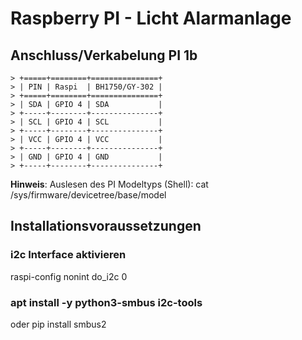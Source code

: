 # Raspberry PI - Licht Alarmanlage

## Anschluss/Verkabelung PI 1b

```
> +=====+========+===============+
> | PIN | Raspi  | BH1750/GY-302 |
> +=====+========+===============+
> | SDA | GPIO 4 | SDA           |
> +-----+--------+---------------+
> | SCL | GPIO 4 | SCL           |
> +-----+--------+---------------+
> | VCC | GPIO 4 | VCC           |
> +-----+--------+---------------+
> | GND | GPIO 4 | GND           |
> +-----+--------+---------------+
```

**Hinweis**: Auslesen des PI Modeltyps (Shell):
cat /sys/firmware/devicetree/base/model


## Installationsvoraussetzungen

### i2c Interface aktivieren

raspi-config nonint do_i2c 0

### apt install -y python3-smbus i2c-tools
oder pip install smbus2

